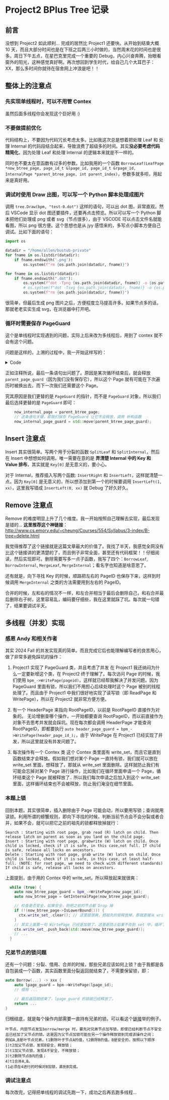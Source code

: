 # Project2 BPlus Tree 记录

## 前言
没想到 Project2 如此顺利... 完成的居然比 Project1 还要快。从开始到结束大概 10 天，而且大部分时间也是在下班之后两三小时做的，当然周末花的时间也是很多。周日下午五点，在星巴克里完成一个重要的 Debug，内心兴奋奔腾，抬眼看窗外的阳光，这种感觉真好啊。再次想回到学生时代，给自己几个大耳巴子：XX，那么多时间你就待在宿舍网上冲浪是吧！！

## 整体上的注意点

### 先实现单线程时，可以不用管 Contex

虽然后面多线程你会发现这个巨好用 :)

### 不要做提前优化

代码结构上，不要因为代码冗长考虑太多。比如我这次总是想着把处理 Leaf 和 处理 Internal 的代码段结合起来，导致浪费了超级多的时间。其实**没必要考虑代码精简化**，因为处理 Leaf 和处理 Internal 的逻辑本来就是不一样的。

同时也不要太在意函数有过多的参数。比如我用的一个函数 `BorrowLeaf(LeafPage *now_btree_page, page_id_t &lpage_id, page_id_t &rpage_id, InternalPage *parent_btree_page, int parent_index)`，参数多就多呗，用起来是真好用。

### 调试时使用 Draw 出图，可以写一个 Python 脚本处理成图片

调用 `tree.Draw(bpm, "test-0.dot")` 这样的语句，可以出 dot 图，非常直观。然后 VSCode 显示 dot 图还要插件，还要再点击预览。所以可以写一个 Python 脚本把他们处理成 png 或者 svg（节点很多），由于 VSCODE 可以点击文件名就能看图，所以 png 很方便。这个思想也是从 jyy 感悟来的，多写点小脚本方便自己调试。比如下面的语句：
```python
import os

datadir = "/home/allen/bustub-private"
for fname in os.listdir(datadir):
    if fname.endswith('.png'):
        os.system(f"rm {os.path.join(datadir, fname)}")

for fname in os.listdir(datadir):
    if fname.endswith(".dot"):
        os.system(f"dot -Tpng {os.path.join(datadir, fname)} -o {os.path.join(datadir, fname.replace('.dot', '.png'))}")
        # os.system(f"dot -Tsvg {os.path.join(datadir, fname)} -o {os.path.join(datadir, fname.replace('.dot', '.svg'))}")
        os.system(f"rm {os.path.join(datadir, fname)}")
```

很简单，但最后生成 png 图片之后，方便程度立马提高许多。如果节点多的话，那就老老实实生成 svg，在浏览器中打开吧。

### 循环时需要保存 PageGuard

这个是单线程时实现遇到的问题，实际上后来改为多线程后，用到了 contex 就不会有这个问题。

问题是这样的，上溯的过程中，我一开始这样写的：

<details>
<summary> Code </summary>

```cpp
  for (int i = 0; i < path_infos.size() - 1; i++) {
    auto left_page_id = path_infos[i + 1].left_page_id;
    auto right_page_id = path_infos[i + 1].right_page_id;
    auto parent_page_id = path_infos[i + 1].now_page_id;
    auto parent_index = path_infos[i + 1].in_parent_index;

    auto parent_page_guard = bpm_->WritePage(parent_page_id);
    auto parent_btree_page = GetInternalPage(parent_page_guard);

    // 在内部节点删除
    now_internal_page->RemoveRight(now_index);
    if (now_internal_page->IsValid()) {
      return;
    }
    // 尝试左右借
    if (BorrowInternal(now_internal_page, left_page_id, right_page_id, parent_btree_page, parent_index)) {
      return;
    }
    // 否则就尝试合并
    auto merge_choice = MergeInternal(now_internal_page, left_page_id, right_page_id, parent_btree_page, parent_index);
    assert(merge_choice != -1);
    // ...

    // 更新下一个需要删除的索引
    now_index = (merge_choice == 0) ? parent_index : parent_index + 1;

    // ! 一个很不容易注意到的 BUG，本来使用这条，是加快速度，不用下一个遍历再去取 page 了
    // ! 但是本次遍历结束之后，parent_guard 是循环内遍历，所以会释放，即 pin_count-1，即有可能这个 Page 会在下一次遍历被换出去！！！
    now_internal_page = parent_btree_page;
  }
```

</details>

正如注释所说，最后一条语句出问题了。原因是某次循环结束后，就会释放 `parent_page_guard`（因为我们没有保存它），所以这个 Page 就有可能在下次遍历时被换出去，而下一次我们还需要这个 Page。

究其原因是我们更替的是 `PageGuard` 的指针，而不是 `PageGuard` 对象，所以我们最后选择更替的是 `PageGuard` 即可：

```cpp
    now_internal_page = parent_btree_page;
    // 这条语句关键，即我们保存 PageGuard 让它不会释放，调用 析构函数
    now_internal_page_guard = std::move(parent_btree_page_guard);
```


## Insert 注意点

Insert 其实很简单。写两个用于分裂的函数 `SplitLeaf` 和 `SplitInternal`，然后在 Insert 中想想如何调用。唯一需要在意的是 **弄清楚 Internal 中的 Key 和 Value 排布**，其实就是 `Key[0]` 是无意义的，要小心。

对于 Internal，推荐插入写两个函数: `InsertRight` 和 `InsertLeft`，这样就清楚一点。因为 `Key[0]` 是无意义的，所以想添加到第一个的时候要调用 `InsertLeft(1, xx)`，这里我写错成 `InsertLeft(0, xx)` 就 Debug 了好久好久。

## Remove 注意点

Remove 的难度明显上升了几个维度。我一开始按照自己理解去实现，最后发现是错的... **这里推荐这个神链接**：http://www.cs.emory.edu/~cheung/Courses/554/Syllabus/3-index/B-tree=delete.html

我觉得推荐了这个链接就是这篇文章最大的价值了。我找了半天，我感觉全网没有比这个链接讲的更清楚的了，而且例子非常全面，甚至还有代码框架！！仔细阅读，然后实现即可。删除需要写多一点子函数，我写了四个：`BorrowLeaf`, `BorrowInternal`, `MergeLeaf`, `MergeInternal`；看名字也知道是啥意思了。

还有就是，向下寻找 Key 的时候，顺路把左右的 PageID 也保存下来，这样到时候调用 `MergeInternal` 之类的方法需要用到左右的 PageID。

合并的时候，左和右的情况不一样，和左合并相当于最后会删除自己，和右合并最后删除右子树，这里容易乱，编码要仔细些，我在这里就踩了坑。每次就一句错了，结果要调试半天。


## 多线程（并发）实现

### 感恩 Andy 和相关作者

其实 2024 Fall 的并发实现真的简单。而且完成它后也能理解编写者的良苦用心，做了非常多避免踩坑的操作：

1. Project1 实现了 PageGuard 类，并且考虑了并发
   在 Project1 我还纳闷为什么一定要新增这个类，在 Project2 终于理解了。每次访问 Page 的时候，我们使用 `bpm_->WritePage(pageid)`，这样就已经帮我解决了并发问题。因为 PageGuard 里面有锁，所以我们不用担心后续处理时这个 Page 被别的线程处理了。而且由于 Project1 中我们很好地实现了读写锁（即 ReadPage 和 WritePage），所以在 Project2 就非常方便方便。

2. 有一个 HeaderPage 来指向 RootPageID，以前是 RootPageID 直接作为对象的。
   无论增删查哪个操作，一开始都要查询 RootPageID，而以前直接作为对象不去思考并发就会踩坑。现在每次都会调用 HeaderPage 才能查询 RootPageID，即都要执行 `auto header_page_guard = bpm_->WritePage(header_page_id_);`，由于 WritePage 在 Project1 已经实现了并发，所以这里就没有并发问题了。

3. 每次操作有一个 Contex 类
   这个 Contex 类里面有 write_set，而且它是直到函数结束才会释放。假如我们想对某个 Page 一直持有锁，我们就可以放在 write_set 里面，想释放了，那就从 write_set 里面删除。这样就防止我们有可能会忘掉对某个 Page 进行操作，比如我们在循环里面申请一个 Page，循环结束这个 Page 就被释放了.. 所以我们每次申请之后加入到这个 write_set 里面，这样循环结束也不会被释放，防止我们淹没在细节里面。


### 本题上锁

回到本题，其实很简单，插入删除由于 Page 可能会动，所以要用写锁；查询就用读锁。利用所谓的螃蟹规则，即向下寻找的时候，判断当前节点会不会分裂或者合并，如果不会，就可以把它之前的祖先的锁都释放掉就行：

```
Search : Starting with root page, grab read (R) latch on child. Then release latch on parent as soon as you land on the child page.
Insert : Starting with root page, grabwrite (W) latch on child. Once child is locked, check if it is safe, in this case,not full. If child is safe, release all locks on ancestors.
Delete : Starting with root page, grab write (W) latch on child. Once child is locked, check if it is safe, in this case, at least half-full. (NOTE: for root page, we need to check with different standards) If child is safe, release all locks on ancestors.
```

上面提到，由于用的 Contex 中的 write_set，所以释放起来就很爽：
```cpp
  while (true) {
    auto now_btree_page_guard = bpm_->WritePage(now_page_id);
    auto now_btree_page = GetInternalPage(now_btree_page_guard);

    // 检查是否安全，如果安全，则把之前的节点都 Drop 掉
    if (!(now_btree_page->IsLowerBound())) {
      ctx.write_set_.clear(); // 这里就很爽，把祖先的锁释放掉，那就直接从 write_set 删除即可
    }
    // 其实上面第一句 WirtePage 已经是加锁了，这里是防止如果不存到 set 中，循环下一次就会把 now_btree_page_guard 释放掉
    ctx.write_set_.push_back(std::move(now_btree_page_guard));
    // ...
  }
```

### 兄弟节点的锁问题

还有一个问题：分裂、借用、合并的时候，那些兄弟应该如何上锁？由于我都是各自包装成一个函数，其实函数里面分裂返回就结束了，不需要保留锁，即：
```cpp
auto Borrow(...) -> xxx {
    auto lpage_guard = bpm->WritePage(lpage_id);
    // 借用 ...

    // 最后返回就结束了，lpage_guard 的锁就已经释放了。
    return ...
}
```
归根结底，就是每个操作内部需要一直持有兄弟的锁。可以看这个[链接](https://www.cnblogs.com/wangzming/p/17647325.html)举的例子。

```
叶节点、内部节点发生borrow/merge 时，要先对兄弟节点加写锁，即使已经判断节点不安全且已经加了父节点的锁。这是因为父节点加锁可能在另一个操作释放锁到完成该操作之间；
例如A,B是叶节点兄弟，t1删除叶子节点A的值，t2删除B的值，B是安全的，按照以下顺序
1)t2加父节点锁，发现B安全，释放锁；
2)t1加父节点锁，发现A不安全，不释放锁；
3)t2删除节点B内的值；
4)t1合并A,B。
t1必须在4进行的时候对B加锁，直到B完成。
```

### 调试注意点

每次改完，记得把单线程的调试先跑一下，成功之后再去跑多线程...
